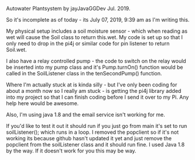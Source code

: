 Autowater Plantsystem by jayJavaGGDev Jul. 2019.


So it's incomplete as of today - its July 07, 2019, 9:39 am as I'm writing this.


My physical setup includes a soil moisture sensor - which when reading as wet will cause the Soil class to return this.wet.
My code is set up so that I only need to drop in the pi4j or similar code for pin listener to return Soil.wet.

I also have a relay controlled pump - the code to switch on the relay would be inserted into my pump class and it's Pump.turnOn()
function would be called in the SoilListener class in the tenSecondPump() function.

Where I'm actually stuck at is kinda silly - but I've only been coding for about a month now so I really am stuck -
is getting the pi4j library added into my project so that I can finish coding before I send it over to my Pi.
Any help here would be awesome.


Also, I'm using java 1.8 and the email service isn't working for me.

If you'd like to test it out it should run if you just go from main it's set to run soilListener(); which runs in a loop. I removed the popclient so if it's not working its because github hasn't updated it yet and just remove the popclient from the soilListener class and it should run fine. I used Java 1.8 by the way. If it doesn't work for you this may be way.
